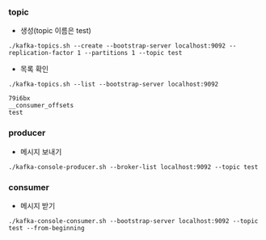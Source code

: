 ### topic 
- 생성(topic 이름은 test)
```
./kafka-topics.sh --create --bootstrap-server localhost:9092 --replication-factor 1 --partitions 1 --topic test
```
- 목록 확인
```
./kafka-topics.sh --list --bootstrap-server localhost:9092

79i6bx
__consumer_offsets
test
```

### producer
- 메시지 보내기
```
./kafka-console-producer.sh --broker-list localhost:9092 --topic test
```

### consumer
- 메시지 받기
```
./kafka-console-consumer.sh --bootstrap-server localhost:9092 --topic test --from-beginning
```